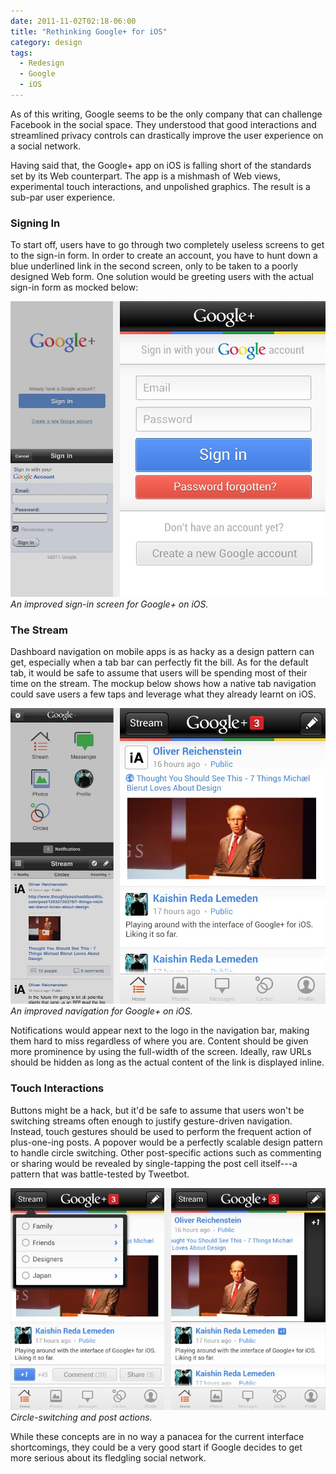 ```yaml
---
date: 2011-11-02T02:18-06:00
title: "Rethinking Google+ for iOS"
category: design
tags:
  - Redesign
  - Google
  - iOS
---
```


As of this writing, Google seems to be the only company that can challenge Facebook in the social space. They understood that good interactions and streamlined privacy controls can drastically improve the user experience on a social network.

Having said that, the Google+ app on iOS is falling short of the standards set by its Web counterpart. The app is a mishmash of Web views, experimental touch interactions, and unpolished graphics. The result is a sub-par user experience.

### Signing In

To start off, users have to go through two completely useless screens to get to the sign-in form. In order to create an account, you have to hunt down a blue underlined link in the second screen, only to be taken to a poorly designed Web form. One solution would be greeting users with the actual sign-in form as mocked below:

![Signing in](google-plus-signing-in.jpg) _An improved sign-in screen for Google+ on iOS._

### The Stream

Dashboard navigation on mobile apps is as hacky as a design pattern can get, especially when a tab bar can perfectly fit the bill. As for the default tab, it would be safe to assume that users will be spending most of their time on the stream. The mockup below shows how a native tab navigation could save users a few taps and leverage what they already learnt on iOS.

![Navigation & Stream view](google-plus-home-view.jpg) _An improved navigation for Google+ on iOS._

Notifications would appear next to the logo in the navigation bar, making them hard to miss regardless of where you are. Content should be given more prominence by using the full-width of the screen. Ideally, raw URLs should be hidden as long as the actual content of the link is displayed inline.

### Touch Interactions

Buttons might be a hack, but it'd be safe to assume that users won't be switching streams often enough to justify gesture-driven navigation. Instead, touch gestures should be used to perform the frequent action of plus-one-ing posts. A popover would be a perfectly scalable design pattern to handle circle switching. Other post-specific actions such as commenting or sharing would be revealed by single-tapping the post cell itself---a pattern that was battle-tested by Tweetbot.

![Interactions](google-plus-new-interactions.jpg) _Circle-switching and post actions._

While these concepts are in no way a panacea for the current interface shortcomings, they could be a very good start if Google decides to get more serious about its fledgling social network.
